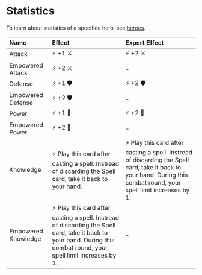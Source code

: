 # Statistics

To learn about statistics of a specifiec hero, see [heroes](heroes.md).

| Name | Effect | Expert Effect |
| :--- | :--- | :--- |
| Attack | ⚡ +1 ⚔️ | ⚡ +2 ⚔️ |
| Empowered Attack | ⚡ +2 ⚔️ | - |
| Defense | ⚡ +1 🛡️ | ⚡ +2 🛡️ |
| Empowered Defense | ⚡ +2 🛡️ | - |
| Power | ⚡ +1 📖 | ⚡ +2 📖 |
| Empowered Power | ⚡ +2 📖 | - |
| Knowledge | ⚡ Play this card after casting a spell. Instread of discarding the Spell card, take it back to your hand. | ⚡ Play this card after casting a spell. Instread of discarding the Spell card, take it back to your hand. During this combat round, your spell limit increases by 1. |
| Empowered Knowledge | ⚡ Play this card after casting a spell. Instread of discarding the Spell card, take it back to your hand. During this combat round, your spell limit increases by 1. | - |
